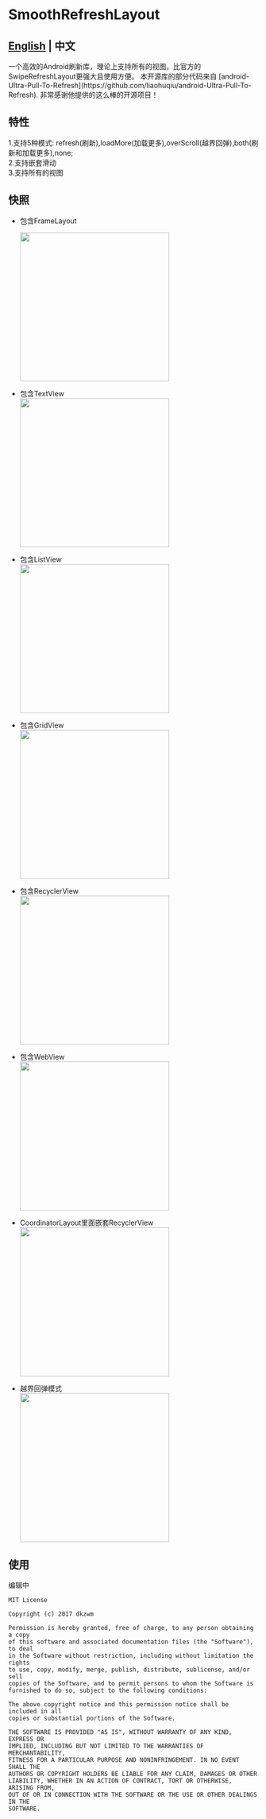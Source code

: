 # SmoothRefreshLayout
## [English](https://github.com/dkzwm/SmoothRefreshLayout/blob/master/README.md) | 中文
<p>
一个高效的Android刷新库，理论上支持所有的视图，比官方的SwipeRefreshLayout更强大且使用方便。
本开源库的部分代码来自 [android-Ultra-Pull-To-Refresh](https://github.com/liaohuqiu/android-Ultra-Pull-To-Refresh).
非常感谢他提供的这么棒的开源项目！
<p/>

## 特性
 1.支持5种模式: refresh(刷新),loadMore(加载更多),overScroll(越界回弹),both(刷新和加载更多),none;    
 2.支持嵌套滑动    
 3.支持所有的视图   
 
## 快照
* 包含FrameLayout    
   <div class='row'>
       <img src='with_frameLayout.png' width="300px"/>
   </div>

* 包含TextView     
    <img src='with_textView.png' width="300px"/>

* 包含ListView    
    <img src='with_listView.png' width="300px"/>
	
* 包含GridView    
	<img src='with_gridView.png' width="300px"/>
	
* 包含RecyclerView     
    <img src='with_recyclerView.png' width="300px"/>
	
* 包含WebView     
    <img src='with_webView.png' width="300px"/>
	
* CoordinatorLayout里面嵌套RecyclerView
    <img src='with_recyclerView_in_coordinatorLayout.png' width="300px"/>
	
* 越界回弹模式    
    <img src='test_overScroll.png' width="300px"/>

## 使用    
编辑中


	MIT License

	Copyright (c) 2017 dkzwm

	Permission is hereby granted, free of charge, to any person obtaining a copy
	of this software and associated documentation files (the "Software"), to deal
	in the Software without restriction, including without limitation the rights
	to use, copy, modify, merge, publish, distribute, sublicense, and/or sell
	copies of the Software, and to permit persons to whom the Software is
	furnished to do so, subject to the following conditions:

	The above copyright notice and this permission notice shall be included in all
	copies or substantial portions of the Software.

	THE SOFTWARE IS PROVIDED "AS IS", WITHOUT WARRANTY OF ANY KIND, EXPRESS OR
	IMPLIED, INCLUDING BUT NOT LIMITED TO THE WARRANTIES OF MERCHANTABILITY,
	FITNESS FOR A PARTICULAR PURPOSE AND NONINFRINGEMENT. IN NO EVENT SHALL THE
	AUTHORS OR COPYRIGHT HOLDERS BE LIABLE FOR ANY CLAIM, DAMAGES OR OTHER
	LIABILITY, WHETHER IN AN ACTION OF CONTRACT, TORT OR OTHERWISE, ARISING FROM,
	OUT OF OR IN CONNECTION WITH THE SOFTWARE OR THE USE OR OTHER DEALINGS IN THE
	SOFTWARE.